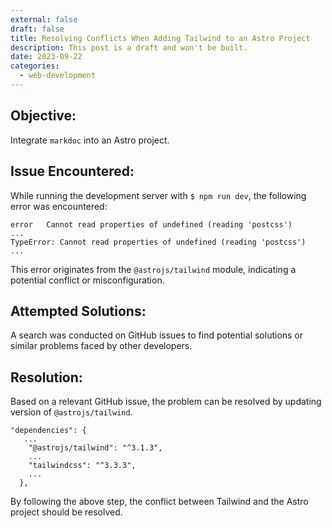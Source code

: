```yaml
---
external: false
draft: false
title: Resolving Conflicts When Adding Tailwind to an Astro Project
description: This post is a draft and won't be built.
date: 2023-09-22
categories:
  - web-development
---
```


## Objective:

Integrate `markdoc` into an Astro project.

## Issue Encountered:

While running the development server with `$ npm run dev`, the following error was encountered:

```
error   Cannot read properties of undefined (reading 'postcss')
...
TypeError: Cannot read properties of undefined (reading 'postcss')
...
```

This error originates from the `@astrojs/tailwind` module, indicating a potential conflict or misconfiguration.

## Attempted Solutions:

A search was conducted on GitHub issues to find potential solutions or similar problems faced by other developers.

## Resolution:

Based on a relevant GitHub issue, the problem can be resolved by updating version of `@astrojs/tailwind`.

```
"dependencies": {
   ...
    "@astrojs/tailwind": "^3.1.3",
    ...
    "tailwindcss": "^3.3.3",
    ...
  },

```

By following the above step, the conflict between Tailwind and the Astro project should be resolved.

